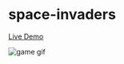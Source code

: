 # space-invaders
[Live Demo](https://thamerbootcamp.github.io/space-invaders/)

![game gif](game.gif)